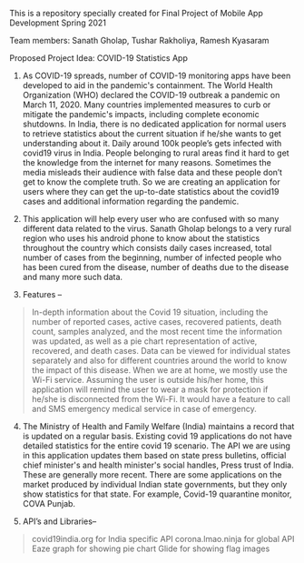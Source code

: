 This is a repository specially created for Final Project of Mobile App Development Spring 2021

Team members: Sanath Gholap, Tushar Rakholiya, Ramesh Kyasaram

Proposed Project Idea: COVID-19 Statistics App

1.	As COVID-19 spreads, number of COVID-19 monitoring apps have been developed to aid in the pandemic's containment. The World Health Organization (WHO) declared the COVID-19 outbreak a pandemic on March 11, 2020. Many countries implemented measures to curb or mitigate the pandemic's impacts, including complete economic shutdowns. In India, there is no dedicated application for normal users to retrieve statistics about the current situation if he/she wants to get understanding about it. Daily around 100k people’s gets infected with covid19 virus in India. People belonging to rural areas find it hard to get the knowledge from the internet for many reasons. Sometimes the media misleads their audience with false data and these people don’t get to know the complete truth. So we are creating an application for users where they can get the up-to-date statistics about the covid19 cases and additional information regarding the pandemic.

2.	This application will help every user who are confused with so many different data related to the virus. Sanath Gholap belongs to a very rural region who uses his android phone to know about the statistics throughout the country which consists daily cases increased, total number of cases from the beginning, number of infected people who has been cured from the disease, number of deaths due to the disease and many more such data.

3.	Features – 
> In-depth information about the Covid 19 situation, including the number of reported cases, active cases, recovered patients, death count, samples analyzed, and the most recent time the information was updated, as well as a pie chart representation of active, recovered, and death cases.
> Data can be viewed for individual states separately and also for different countries around the world to know the impact of this disease.
>	When we are at home, we mostly use the Wi-Fi service. Assuming the user is outside his/her home, this application will remind the user to wear a mask for protection if he/she is disconnected from the Wi-Fi.
>	It would have a feature to call and SMS emergency medical service in case of emergency.

4.	The Ministry of Health and Family Welfare (India) maintains a record that is updated on a regular basis. Existing covid 19 applications do not have detailed statistics for the entire covid 19 scenario. The API we are using in this application updates them based on state press bulletins, official chief minister's and health minister's social handles, Press trust of India. These are generally more recent. There are some applications on the market produced by individual Indian state governments, but they only show statistics for that state. For example, Covid-19 quarantine monitor, COVA Punjab.

5.	API’s and Libraries– 
>	covid19india.org for India specific API
>	corona.lmao.ninja for global API
>	Eaze graph for showing pie chart
>	Glide for showing flag images

